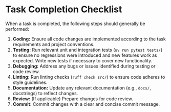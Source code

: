 # Task Completion Checklist

When a task is completed, the following steps should generally be performed:

1.  **Coding:** Ensure all code changes are implemented according to the task requirements and project conventions.
2.  **Testing:** Run relevant unit and integration tests (`uv run pytest tests/`) to ensure no regressions were introduced and new features work as expected. Write new tests if necessary to cover new functionality.
3.  **Debugging:** Address any bugs or issues identified during testing or code review.
4.  **Linting:** Run linting checks (`ruff check src/`) to ensure code adheres to style guidelines.
5.  **Documentation:** Update any relevant documentation (e.g., `docs/`, docstrings) to reflect changes.
6.  **Review:** (If applicable) Prepare changes for code review.
7.  **Commit:** Commit changes with a clear and concise commit message.
